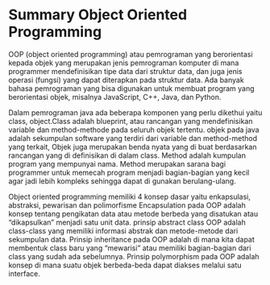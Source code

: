 # Summary Object Oriented Programming

OOP (object oriented programming) atau pemrograman yang berorientasi kepada objek yang merupakan jenis pemrograman komputer di mana programmer mendefinisikan tipe data dari struktur data, dan juga jenis operasi (fungsi) yang dapat diterapkan pada struktur data. Ada banyak bahasa pemrograman yang bisa digunakan untuk membuat program yang berorientasi objek, misalnya JavaScript, C++, Java, dan Python.

Dalam pemrograman java ada beberapa komponen yang perlu dikethui yaitu class, object.Class adalah blueprint, atau rancangan yang mendefinisikan variable dan method-methode pada seluruh objek tertentu. objek pada java adalah sekumpulan software yang terdiri dari variable dan method-method yang terkait, Objek juga merupakan benda nyata yang di buat berdasarkan rancangan yang di definisikan di dalam class. Method adalah kumpulan program yang mempunyai nama. Method merupakan sarana bagi programmer untuk memecah program menjadi bagian-bagian yang kecil agar jadi lebih kompleks sehingga dapat di gunakan berulang-ulang.

Object oriented programming memiliki 4 konsep dasar yaitu enkapsulasi, abstraksi, pewarisan dan polimorfisme Encapsulation pada OOP adalah konsep tentang pengikatan data atau metode berbeda yang disatukan atau “dikapsulkan” menjadi satu unit data. prinsip abstract class OOP adalah class-class yang memiliki informasi abstrak dan metode-metode dari sekumpulan data. Prinsip inheritance pada OOP adalah di mana kita dapat membentuk class baru yang “mewarisi” atau memiliki bagian-bagian dari class yang sudah ada sebelumnya. Prinsip polymorphism pada OOP adalah konsep di mana suatu objek berbeda-beda dapat diakses melalui satu interface.

